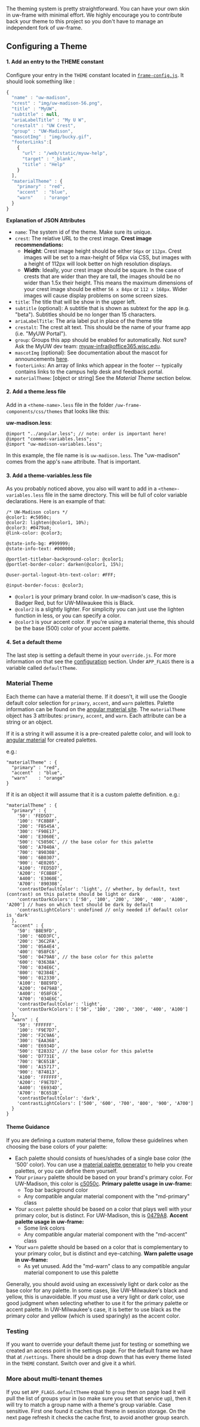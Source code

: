 The theming system is pretty straightforward. You can have your own skin in uw-frame with minimal effort. We highly 
encourage you to contribute back your theme to this project so you don't have to manage an independent fork of uw-frame. 

## Configuring a Theme

#### 1. Add an entry to the THEME constant 

Configure your entry in the `THEME` constant located in [`frame-config.js`](https://github.com/UW-Madison-DoIT/uw-frame/blob/master/uw-frame-components/js/frame-config.js). 
It should look something like :

  ```javascript
  {
    "name" : "uw-madison",
    "crest" : "img/uw-madison-56.png",
    "title" : "MyUW",
    "subtitle" : null,
    "ariaLabelTitle" : "My U W",
    "crestalt" : "UW Crest",
    "group" : "UW-Madison",
    "mascotImg" : "img/bucky.gif",
    "footerLinks":[
      { 
        "url" : "/web/static/myuw-help",
        "target" : "_blank",
        "title" : "Help"
      }
    ],
    "materialTheme" : {
      "primary" : "red",
      "accent"  : "blue",
      "warn"    : "orange"
    }
  }
  ```
**Explanation of JSON Attributes**

+ `name`: The system id of the theme. Make sure its unique.
+ `crest`: The relative URL to the crest image. **Crest image recommendations:**
    - **Height**: Crest image height should be either `56px` or `112px`. Crest images will be set to a max-height of 56px via CSS, but 
      images with a height of 112px will look better on high resolution displays.
    - **Width**: Ideally, your crest image should be square. In the case of crests that are wider than they are tall, the images 
      should be no wider than 1.5x their height. This means the maximum dimensions of your crest image should be either `56 x 84px` or `112 x 168px`.
      Wider images will cause display problems on some screen sizes.
+ `title`: The title that will be show in the upper left.
+ `subtitle` (optional): A subtitle that is shown as subtext for the app (e.g. "beta"). Subtitles should be no longer than 15 characters.
+ `ariaLabelTitle`: The aria label put in place of the theme title
+ `crestalt`: The crest alt text. This should be the name of your frame app (i.e. "MyUW Portal").
+ `group`: Groups this app should be enabled for automatically. Not sure? Ask the MyUW dev team: <myuw-infra@office365.wisc.edu>.
+ `mascotImg` (optional): See documentation about the mascot for announcements [here](#/md/announcements).
+ `footerLinks`: An array of links which appear in the footer -- typically contains links to the campus help desk and feedback portal.
+ `materialTheme`: [object or string] See the *Material Theme* section below.


#### 2. Add a theme.less file

Add in a `<theme-name>.less` file in the folder `/uw-frame-components/css/themes` that looks like this:

**uw-madison.less**:
  ```less
  @import "../angular.less"; // note: order is important here!
  @import "common-variables.less";
  @import "uw-madison-variables.less";
  ```

In this example, the file name is is `uw-madison.less`. The "uw-madison" comes from the app's `name` attribute. That is important.


#### 3. Add a theme-variables.less file  

As you probably noticed above, you also will want to add in a `<theme>-variables.less` file in the same directory. This 
will be full of color variable declarations. Here is an example of that:

  ```
  /* UW-Madison colors */
  @color1: #c5050c;         
  @color2: lighten(@color1, 10%);
  @color3: #0479a8;
  @link-color: @color3;

  @state-info-bg: #999999; 
  @state-info-text: #000000;

  @portlet-titlebar-background-color: @color1;
  @portlet-border-color: darken(@color1, 15%);

  @user-portal-logout-btn-text-color: #FFF;

  @input-border-focus: @color3;
  ```

  - `@color1` is your primary brand color. In uw-madison's case, this is Badger Red, but for UW-Milwaukee this is Black. 
  - `@color2` is a slightly lighter. For simplicity you can just use the lighten function in less, or you can specify a color.
  - `@color3` is your accent color. If you're using a material theme, this should be the base (500) color of your accent palette.

#### 4. Set a default theme

The last step is setting a default theme in your `override.js`. For more information on that see the [configuration](#/md/configuration) 
section. Under `APP_FLAGS` there is a variable called `defaultTheme`.

### Material Theme

Each theme can have a material theme. If it doesn't, it will use the Google default color selection for `primary`, `accent`, and `warn` palettes. 
Palette information can be found on the [angular material site](https://material.angularjs.org/latest/Theming/01_introduction). 
The `materialTheme` object has 3 attributes: `primary`, `accent`, and `warn`. Each attribute can be a string or an object.

If it is a string it will assume it is a pre-created palette color, and will look to [angular material](https://material.angularjs.org/latest/Theming/01_introduction) 
for created palettes.

e.g.:

```
"materialTheme" : {
  "primary" : "red",
  "accent"  : "blue",
  "warn"    : "orange"
}
```

If it is an object it will assume that it is a custom palette definition. e.g.:

```
"materialTheme" : {
  "primary" : {
    '50': 'FED5D7',
    '100': 'FC8B8F',
    '200': 'FB545A',
    '300': 'F90E17',
    '400': 'E3060E',
    '500': 'C5050C', // the base color for this palette
    '600': 'A7040A',
    '700': '890308',
    '800': '6B0307',
    '900': '4E0205',
    'A100': 'FED5D7',
    'A200': 'FC8B8F',
    'A400': 'E3060E',
    'A700': '890308',
    'contrastDefaultColor': 'light', // whether, by default, text (contrast) on this palette should be light or dark
    'contrastDarkColors': ['50', '100', '200', '300', '400', 'A100', 'A200'] // hues on which text should be dark by default
    'contrastLightColors': undefined // only needed if default color is 'dark'
  },
  "accent" : {
    '50': 'B8E9FD',
    '100': '6DD3FC',
    '200': '36C2FA',
    '300': '05A4E4',
    '400': '058FC6',
    '500': '0479A8', // the base color for this palette
    '600': '03638A',
    '700': '034E6C',
    '800': '02384E',
    '900': '012330',
    'A100': 'B8E9FD',
    'A200': '0479A8',
    'A400': '058FC6',
    'A700': '034E6C',
    'contrastDefaultColor': 'light',
    'contrastDarkColors': ['50', '100', '200', '300', '400', 'A100']
  },
  "warn" : {
    '50': 'FFFFFF',
    '100': 'F9E7D7',
    '200': 'F2C9A6',
    '300': 'EAA368',
    '400': 'E6934D',
    '500': 'E28332', // the base color for this palette
    '600': 'D7731E',
    '700': 'BC651B',
    '800': 'A15717',
    '900': '874813',
    'A100': 'FFFFFF',
    'A200': 'F9E7D7',
    'A400': 'E6934D',
    'A700': 'BC651B',
    'contrastDefaultColor': 'dark',
    'contrastLightColors': ['500', '600', '700', '800', '900', 'A700']
  }
}
```

#### Theme Guidance

If you are defining a custom material theme, follow these guidelines when choosing the base colors of your palette:

+ Each palette should consists of hues/shades of a single base color (the '500' color). You can use a [material palette generator](http://mcg.mbitson.com/#/)
 to help you create palettes, or you can define them yourself.
+ Your `primary` palette should be based on your brand's primary color. For UW-Madison, this color is [c5050c](http://www.color-hex.com/color/c5050c). 
	**Primary palette usage in uw-frame:**
    - Top bar background color
    - Any compatible angular material component with the "md-primary" class
+ Your `accent` palette should be based on a color that plays well with your primary color, but is distinct. For UW-Madison, this is [0479A8](http://www.color-hex.com/color/0479a8). 
	**Accent palette usage in uw-frame:**
    - Some link colors
    - Any compatible angular material component with the "md-accent" class
+ Your `warn` palette should be based on a color that is complementary to your primary color, but is distinct and eye-catching. 
	**Warn palette usage in uw-frame:**
    - As yet unused. Add the "md-warn" class to any compatible angular material component to use this palette

Generally, you should avoid using an excessively light or dark color as the base color for any palette. In some cases, like UW-Milwaukee's black and yellow, this is unavoidable. If you *must* use a 
very light or dark color, use good judgment when selecting whether to use it for the primary palette or accent palette. In UW-Milwaukee's case, it is better to use black as the 
primary color and yellow (which is used sparingly) as the accent color. 

### Testing

If you want to override your default theme just for testing or something we created an access point in the settings page. 
For the default frame we have that at `/settings`. There should be a drop down that has every theme listed in the `THEME` 
constant. Switch over and give it a whirl.

### More about multi-tenant themes
If you set `APP_FLAGS.defaultTheme` equal to `group` then on page load it will pull the list of groups your in (so make 
sure you set that service up), then it will try to match a group name with a theme's group variable. Case sensitive. First 
one found it caches that theme in session storage. On the next page refresh it checks the cache first, to avoid another group search.
